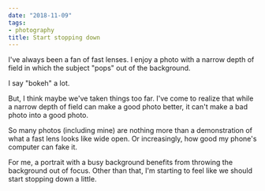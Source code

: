 ```yaml
---
date: "2018-11-09"
tags:
- photography
title: Start stopping down
---
```


I've always been a fan of fast lenses. I enjoy a photo with a narrow
depth of field in which the subject "pops" out of the background.

I say "bokeh" a lot.

But, I think maybe we've taken things too far. I've come to realize that while a narrow depth
of field can make a good photo better, it can't make a bad photo into a good photo. 

So many photos (including mine) are nothing more than a demonstration of what a fast lens looks like wide open. Or increasingly, how good my phone's computer can fake it.

For me, a portrait with a busy background benefits from throwing the background out of focus. Other than that, I'm starting to feel like we should start stopping down a little.
